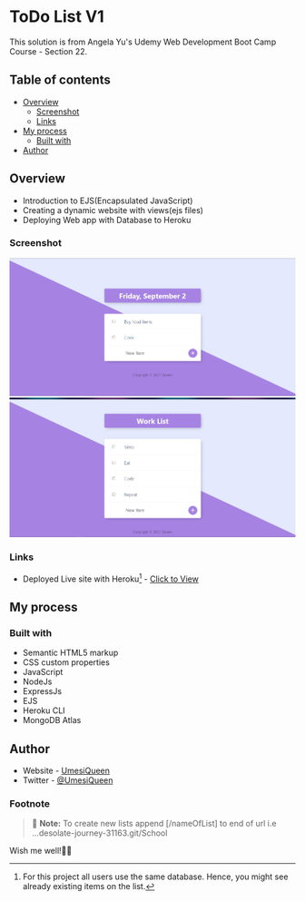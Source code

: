 # ToDo List V1

This solution is from Angela Yu's Udemy Web Development Boot Camp Course - Section 22.


## Table of contents

- [Overview](#overview)
  - [Screenshot](#screenshot)
  - [Links](#links)
- [My process](#my-process)
  - [Built with](#built-with)
- [Author](#author)

## Overview
  - Introduction to EJS(Encapsulated JavaScript)
  - Creating a dynamic website with views(ejs files)
  - Deploying Web app with Database to Heroku

### Screenshot
 ![Alt text](public/images/Screenshot.png?raw=true)
 ![Alt text](public/images/Screenshot2.png?raw=true)

### Links

- Deployed Live site with Heroku[^*] - [Click to View](https://desolate-journey-31163.herokuapp.com/)


## My process

### Built with

- Semantic HTML5 markup
- CSS custom properties
- JavaScript
- NodeJs
- ExpressJs
- EJS
- Heroku CLI
- MongoDB Atlas

## Author

- Website - [UmesiQueen](https://umesiqueen.github.io/UmesiQueen/)
- Twitter - [@UmesiQueen](https://www.twitter.com/UmesiQueen)

### Footnote
[^*]: For this project all users use the same database. 
Hence, you might see already existing items on the list.
 
> :memo: **Note:** To create new lists append [/nameOfList] to end of url i.e ...desolate-journey-31163.git/School

Wish me well!💙💚

